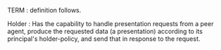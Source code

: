 

TERM
: definition follows. 


Holder
: Has the capability to handle presentation requests from a peer agent, produce the requested data (a presentation) according to its principal's holder-policy, and send that in response to the request.
